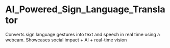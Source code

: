 # AI_Powered_Sign_Language_Translator
Converts sign language gestures into text and speech in real time using a webcam. Showcases social impact + AI + real-time vision
